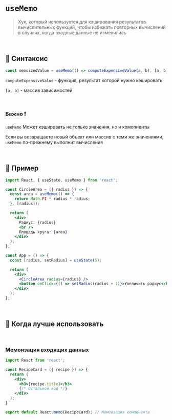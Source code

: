 # `useMemo`
> Хук, который используется для кэширования результатов вычислительных функций, чтобы избежать повторных вычислений в случаях, когда входные данные не изменились

<br>

## 🚩 Синтаксис
```jsx
const memoizedValue = useMemo(() => computeExpensiveValue(a, b), [a, b]);
```
`computeExpensiveValue` - функция, результат которой нужно кэшировать

`[a, b]` - массив зависимостей


<br>

### Важно ❗

`useMemo` Может кэшировать не только значения, но и комопненты

Если вы возвращаете новый объект или массив с теми же значениями, `useMemo` по-прежнему выполнит вычисления

<br>

## 🚩 Пример
```jsx
import React, { useState, useMemo } from 'react';

const CircleArea = ({ radius }) => {
  const area = useMemo(() => {
    return Math.PI * radius * radius;
  }, [radius]);

  return (
    <div>
      Радиус: {radius}
      <br />
      Площадь круга: {area}
    </div>
  );
};

const App = () => {
  const [radius, setRadius] = useState(5);

  return (
    <div>
      <CircleArea radius={radius} />
      <button onClick={() => setRadius(radius + 1)}>Увеличить радиус</button>
    </div>
  );
};

```


<br>

## 🚩 Когда лучше использовать

<br>

### Мемоизация входящих данных
```jsx
import React from 'react';

const RecipeCard = ({ recipe }) => {
  return (
    <div>
      <h3>{recipe.title}</h3>
      {/* Остальной код */}
    </div>
  );
}

export default React.memo(RecipeCard); // Мемоизация компонента


```

